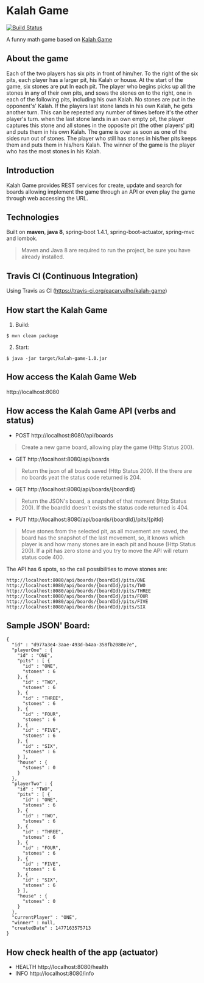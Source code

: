 # Kalah Game

[![Build Status](https://travis-ci.org/eacarvalho/kalah-game.svg?branch=master)](https://travis-ci.org/eacarvalho/kalah-game)

A funny math game based on [Kalah Game](https://en.wikipedia.org/wiki/Kalah)

About the game
---
Each of the two players has six pits in front of him/her. To the right of the six pits, each player has a larger pit, his Kalah or house. At the start of the game, six stones are put In each pit.
The player who begins picks up all the stones in any of their own pits, and sows the stones on to the right, one in each of the following pits, including his own Kalah. No stones are put in the opponent's' Kalah. If the players last stone lands in his own Kalah, he gets another turn. This can be repeated any number of times before it's the other player's turn.
when the last stone lands in an own empty pit, the player captures this stone and all stones in the opposite pit (the other players' pit) and puts them in his own Kalah.
The game is over as soon as one of the sides run out of stones. The player who still has stones in his/her pits keeps them and puts them in his/hers Kalah. The winner of the game is the player who has the most stones in his Kalah.

Introduction
---
Kalah Game provides REST services for create, update and search for boards allowing implement the game through an API or even play the game through web accessing the URL.

Technologies
---
Built on **maven**, **java 8**, spring-boot 1.4.1, spring-boot-actuator, spring-mvc and lombok. 

> Maven and Java 8 are required to run the project, be sure you have already installed.

Travis CI (Continuous Integration)
---
Using Travis as CI (https://travis-ci.org/eacarvalho/kalah-game)

How start the Kalah Game
---
1) Build:

```
$ mvn clean package
```

2) Start:

```
$ java -jar target/kalah-game-1.0.jar
```

How access the Kalah Game Web
---

http://localhost:8080

How access the Kalah Game API (verbs and status)
---

- POST    http://localhost:8080/api/boards
> Create a new game board, allowing play the game (Http Status 200).

- GET     http://localhost:8080/api/boards
> Return the json of all boads saved (Http Status 200). If the there are no boards yeat the status code returned is 204.

- GET     http://localhost:8080/api/boards/{boardId}
> Return the JSON's board, a snapshot of that moment (Http Status 200). If the boardId doesn't exists the status code returned is 404.

- PUT     http://localhost:8080/api/boards/{boardId}/pits/{pitId}
> Move stones from the selected pit, as all movement are saved, the board has the snapshot of the last movement, so, it knows which player is and how many stones are in each pit and house (Http Status 200). If a pit has zero stone and you try to move the API will return status code 400.

The API has 6 spots, so the call possibilities to move stones are:
```
http://localhost:8080/api/boards/{boardId}/pits/ONE
http://localhost:8080/api/boards/{boardId}/pits/TWO
http://localhost:8080/api/boards/{boardId}/pits/THREE
http://localhost:8080/api/boards/{boardId}/pits/FOUR
http://localhost:8080/api/boards/{boardId}/pits/FIVE
http://localhost:8080/api/boards/{boardId}/pits/SIX
```

Sample JSON' Board:
---
```
{
  "id" : "d977a3e4-3aae-493d-b4aa-358fb2080e7e",
  "playerOne" : {
    "id" : "ONE",
    "pits" : [ {
      "id" : "ONE",
      "stones" : 6
    }, {
      "id" : "TWO",
      "stones" : 6
    }, {
      "id" : "THREE",
      "stones" : 6
    }, {
      "id" : "FOUR",
      "stones" : 6
    }, {
      "id" : "FIVE",
      "stones" : 6
    }, {
      "id" : "SIX",
      "stones" : 6
    } ],
    "house" : {
      "stones" : 0
    }
  },
  "playerTwo" : {
    "id" : "TWO",
    "pits" : [ {
      "id" : "ONE",
      "stones" : 6
    }, {
      "id" : "TWO",
      "stones" : 6
    }, {
      "id" : "THREE",
      "stones" : 6
    }, {
      "id" : "FOUR",
      "stones" : 6
    }, {
      "id" : "FIVE",
      "stones" : 6
    }, {
      "id" : "SIX",
      "stones" : 6
    } ],
    "house" : {
      "stones" : 0
    }
  },
  "currentPlayer" : "ONE",
  "winner" : null,
  "createdDate" : 1477163575713
}
```

## How check health of the app (actuator)
- HEALTH      http://localhost:8080/health
- INFO        http://localhost:8080/info 
